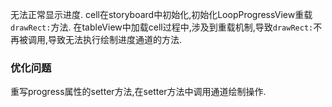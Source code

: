 无法正常显示进度.
cell在storyboard中初始化,初始化LoopProgressView重载`drawRect:`方法.
在tableView中加载cell过程中,涉及到重载机制,导致`drawRect:`不再被调用,导致无法执行绘制进度通道的方法.
### 优化问题
重写progress属性的setter方法,在setter方法中调用通道绘制操作.

